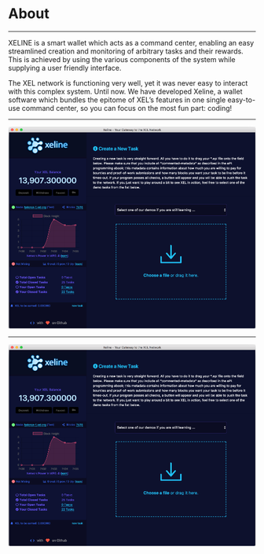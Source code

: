 <!-- TITLE: About Exline -->
<!-- SUBTITLE: A quick summary of About Exline -->

# About
-----

XELINE is a smart wallet which acts as a command center, enabling an easy streamlined creation and monitoring of arbitrary tasks and their rewards. This is achieved by using the various components of the system while supplying a user friendly interface.  

The XEL network is functioning very well, yet it was never easy to interact with this complex system. Until now. We have developed Xeline, a wallet software which bundles the epitome of XEL’s features in one single easy-to-use command center, so you can focus on the most fun part: coding!

-----

<img src="/uploads/xeline/xeline-1.png" alt="drawing" width="600"/>

-----
<p> <img src="/uploads/xeline/xeline-1.png" alt="xeline" align="middle"> </p>
